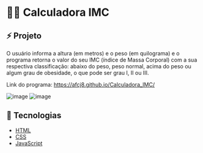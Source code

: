 <h1>💪🏻 Calculadora IMC</h1>

<h2>⚡ Projeto</h2>
O usuário informa a altura (em metros) e o peso (em quilograma) e o programa retorna o valor do seu IMC (índice de Massa Corporal) com a sua respectiva classificação: abaixo do peso, peso normal, acima do peso ou algum grau de obesidade, o que pode ser grau I, II ou III.

Link do programa: https://afcj8.github.io/Calculadora_IMC/

![image](https://user-images.githubusercontent.com/102259875/221615876-14c16119-d659-4d61-9623-015753ede908.png)
![image](https://user-images.githubusercontent.com/102259875/221616088-5aa066d7-4bde-4880-bcb3-1ada4b7b8033.png)

<h2>🚀 Tecnologias</h2>

- [HTML](https://developer.mozilla.org/pt-BR/docs/Web/HTML)
- [CSS](https://developer.mozilla.org/pt-BR/docs/Web/CSS)
- [JavaScript](https://developer.mozilla.org/pt-BR/docs/Web/JavaScript)
